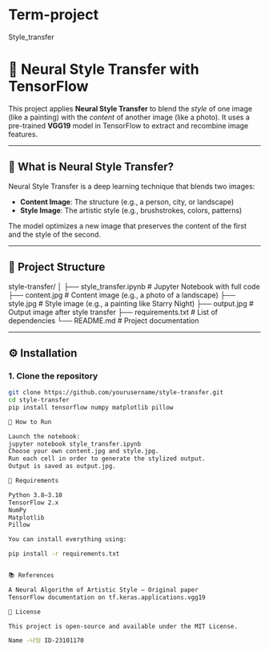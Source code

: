 # Term-project
Style_transfer

# 🎨 Neural Style Transfer with TensorFlow

This project applies **Neural Style Transfer** to blend the *style* of one image (like a painting) with the *content* of another image (like a photo). It uses a pre-trained **VGG19** model in TensorFlow to extract and recombine image features.

---

## 🧠 What is Neural Style Transfer?

Neural Style Transfer is a deep learning technique that blends two images:
- **Content Image**: The structure (e.g., a person, city, or landscape)
- **Style Image**: The artistic style (e.g., brushstrokes, colors, patterns)

The model optimizes a new image that preserves the content of the first and the style of the second.

---

## 📁 Project Structure

style-transfer/
│
├── style_transfer.ipynb # Jupyter Notebook with full code
├── content.jpg # Content image (e.g., a photo of a landscape)
├── style.jpg # Style image (e.g., a painting like Starry Night)
├── output.jpg # Output image after style transfer
├── requirements.txt # List of dependencies
└── README.md # Project documentation


---

## ⚙️ Installation

### 1. Clone the repository

```bash
git clone https://github.com/yourusername/style-transfer.git
cd style-transfer
pip install tensorflow numpy matplotlib pillow

🚀 How to Run

Launch the notebook:
jupyter notebook style_transfer.ipynb
Choose your own content.jpg and style.jpg.
Run each cell in order to generate the stylized output.
Output is saved as output.jpg.

🧾 Requirements

Python 3.8–3.10
TensorFlow 2.x
NumPy
Matplotlib
Pillow

You can install everything using:

pip install -r requirements.txt


📚 References

A Neural Algorithm of Artistic Style — Original paper
TensorFlow documentation on tf.keras.applications.vgg19

📌 License

This project is open-source and available under the MIT License.

Name -나잉 ID-23101170

